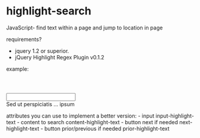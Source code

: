 # highlight-search
JavaScript- find text within a page and jump to location in page

requirements?
 - jquery 1.2 or superior.
 - jQuery Highlight Regex Plugin v0.1.2
 
example:
  <html>
    <header>
      <link rel="stylesheet" href="/path/to/css/highlight-text-match.css">
    </header>
    <body>
      <input type="text" input-highlight-text>
      <div content-highlight-text>
        Sed ut perspiciatis ... ipsum 
      </div>
    </body>
      <footer>
        <script src="/path/to/jquery/jquery.min.js"></script>
        <script src="/path/to/jquery/highlightRegex.min.js"></script>
        <script src="/path/to/jquery/highlight-text-match.js"></script>        
    </footer>
  </html>
  
  attributes you can use to implement a better version:
    - input input-highlight-text 
    - content to search content-highlight-text
    - button next if needed next-highlight-text
    - button prior/previous if needed prior-highlight-text
  
